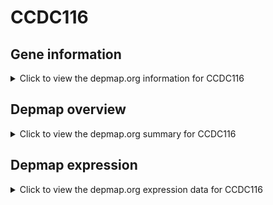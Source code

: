 <h1>CCDC116</h1>

<h2>Gene information</h2>
<details>
  <summary>Click to view the depmap.org information for CCDC116</summary>
  <iframe src="https://depmap.org/portal/gene/CCDC116?tab=about" style="border:none;width:100%;height:800px"></iframe>
</details>

<h2>Depmap overview</h2>
<details>
  <summary>Click to view the depmap.org summary for CCDC116</summary>
  <iframe src="https://depmap.org/portal/gene/CCDC116?tab=overview" style="border:none;width:100%;height:800px"></iframe>
</details>

<h2>Depmap expression</h2>
<details>
  <summary>Click to view the depmap.org expression data for CCDC116</summary>
  <iframe src="https://depmap.org/portal/gene/CCDC116?tab=characterization" style="border:none;width:100%;height:800px"></iframe>
</details>


<!--
<h2>Reactome Pathway diagram</h2>
PNAME
-->


